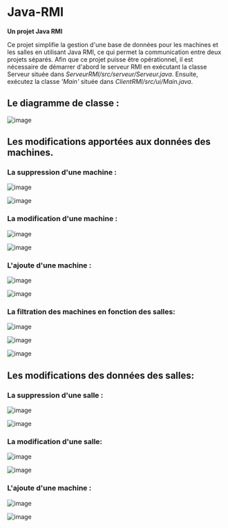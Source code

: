 # Java-RMI
**Un projet Java RMI**

Ce projet simplifie la gestion d'une base de données pour les machines et les salles en utilisant Java RMI, 
ce qui permet la communication entre deux projets séparés.
Afin que ce projet puisse être opérationnel, il est nécessaire de démarrer d'abord le serveur RMI en exécutant la 
classe Serveur située dans *ServeurRMI/src/serveur/Serveur.java*.
Ensuite, exécutez la classe *'Main'* située dans *ClientRMI/src/ui/Main.java*.
## Le diagramme de classe :

![image](https://github.com/adnan-khadija/Java-RMI/assets/147508009/6cafb8c5-31e4-46db-be00-0e3f7d69cd30)

## Les modifications apportées aux données des machines.

### La suppression d'une machine :

![image](https://github.com/adnan-khadija/Java-RMI/assets/147508009/30b8c6c1-df8b-45f5-8ded-ce1ddc4d4b71)

![image](https://github.com/adnan-khadija/Java-RMI/assets/147508009/72c35fdf-52f2-450f-8436-eef889d4038c)

### La modification d'une machine :
![image](https://github.com/adnan-khadija/Java-RMI/assets/147508009/22f0842c-80b1-4694-8146-0020db458830)

![image](https://github.com/adnan-khadija/Java-RMI/assets/147508009/69fd7d19-aafe-4e8d-8692-5aadee4a0cb5)

### L'ajoute d'une machine :

![image](https://github.com/adnan-khadija/Java-RMI/assets/147508009/46b1472d-50c0-4620-bb4b-f94d8881e777)

![image](https://github.com/adnan-khadija/Java-RMI/assets/147508009/da8f45ee-2b3e-4d30-85ea-a4335b28b753)

### La filtration des machines en fonction des salles:
![image](https://github.com/adnan-khadija/Java-RMI/assets/147508009/6bb7030f-59cf-4944-8254-c96b6bbc462c)

![image](https://github.com/adnan-khadija/Java-RMI/assets/147508009/4cf4e21f-e167-4974-80d5-68bbb2cc5c75)

![image](https://github.com/adnan-khadija/Java-RMI/assets/147508009/0bbc562b-125f-421a-ba2f-f68721ece9e3)

## Les modifications des données des salles:

### La suppression d'une salle :

![image](https://github.com/adnan-khadija/Java-RMI/assets/147508009/1b6e6b83-6dc3-46f2-9771-542344fe474b)

![image](https://github.com/adnan-khadija/Java-RMI/assets/147508009/cb729c73-7a5a-4382-a024-1eb5b6f80db3)

### La modification d'une salle:

![image](https://github.com/adnan-khadija/Java-RMI/assets/147508009/2b691b85-70cc-4dd8-88ae-daf2d3e7cb28)

![image](https://github.com/adnan-khadija/Java-RMI/assets/147508009/b38dc5a2-8f6f-48b0-8b89-eda70f72cdc7)

### L'ajoute d'une machine :

![image](https://github.com/adnan-khadija/Java-RMI/assets/147508009/67e751af-cf66-450d-86f1-2b8a225051bc)

![image](https://github.com/adnan-khadija/Java-RMI/assets/147508009/f132f605-3420-4fc1-802c-5bf356069c81)













